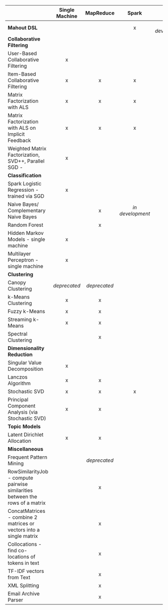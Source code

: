 
|                    | Single Machine | MapReduce | Spark | h2o 
---------------------------------------------|:----------------:|:-----------:|:------:|:---:|
**Mahout DSL**| | | x | *in development*|
**Collaborative Filtering**|
User-Based Collaborative Filtering           | x |
Item-Based Collaborative Filtering           | x | x | x |
Matrix Factorization with ALS | x | x | x |
Matrix Factorization with ALS on Implicit Feedback | x | x | x |
Weighted Matrix Factorization, SVD++, Parallel SGD - | x |
**Classification**| | |
 Spark Logistic Regression - trained via SGD   | x |
    Naive Bayes/ Complementary Naive Bayes  | | x | *in development* |
    Random Forest | | x|
    Hidden Markov Models - single machine  | x |
    Multilayer Perceptron - single machine | x |
**Clustering**||
    Canopy Clustering  | *deprecated* | *deprecated*| 
    k-Means Clustering   | x | x |  
    Fuzzy k-Means   | x | x |  
    Streaming k-Means   | x | x |  
    Spectral Clustering   |  | x |  
**Dimensionality Reduction**||
    Singular Value Decomposition | x | 
    Lanczos Algorithm  | x | x | 
    Stochastic SVD  | x | x | x |
    Principal Component Analysis (via Stochastic SVD) | x | x |
**Topic Models**||
    Latent Dirichlet Allocation  | x | x |
**Miscellaneous**||
    Frequent Pattern Mining  |  | *deprecated* |
    RowSimilarityJob - compute pairwise similarities between the rows of a matrix  |  | x | 
    ConcatMatrices - combine 2 matrices or vectors into a single matrix |  | x |
    Collocations - find co-locations of tokens in text |  | x |
    TF-IDF vectors from Text |  | x |
    XML Splitting|  | x |
    Email Archive Parser |  | x | 



